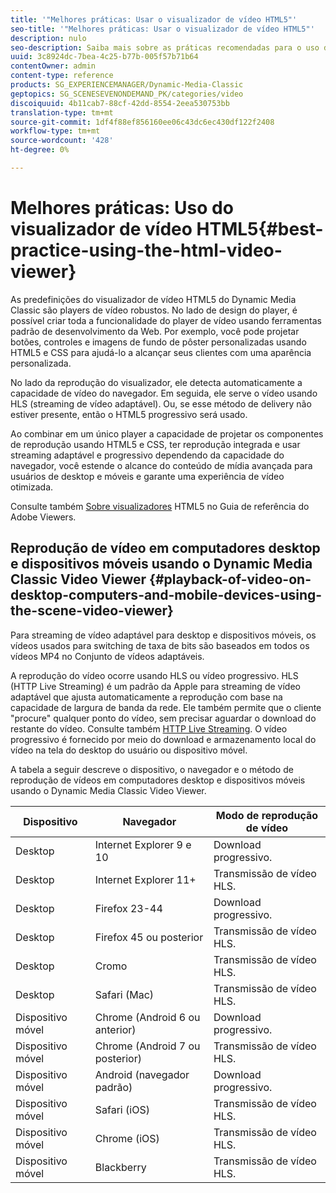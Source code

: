 ```yaml
---
title: '"Melhores práticas: Usar o visualizador de vídeo HTML5"'
seo-title: '"Melhores práticas: Usar o visualizador de vídeo HTML5"'
description: nulo
seo-description: Saiba mais sobre as práticas recomendadas para o uso do visualizador de vídeo HTML5.
uuid: 3c8924dc-7bea-4c25-b77b-005f57b71b64
contentOwner: admin
content-type: reference
products: SG_EXPERIENCEMANAGER/Dynamic-Media-Classic
geptopics: SG_SCENESEVENONDEMAND_PK/categories/video
discoiquuid: 4b11cab7-88cf-42dd-8554-2eea530753bb
translation-type: tm+mt
source-git-commit: 1df4f88ef856160ee06c43dc6ec430df122f2408
workflow-type: tm+mt
source-wordcount: '428'
ht-degree: 0%

---
```



# Melhores práticas: Uso do visualizador de vídeo HTML5{#best-practice-using-the-html-video-viewer}

As predefinições do visualizador de vídeo HTML5 do Dynamic Media Classic são players de vídeo robustos. No lado de design do player, é possível criar toda a funcionalidade do player de vídeo usando ferramentas padrão de desenvolvimento da Web. Por exemplo, você pode projetar botões, controles e imagens de fundo de pôster personalizadas usando HTML5 e CSS para ajudá-lo a alcançar seus clientes com uma aparência personalizada.

No lado da reprodução do visualizador, ele detecta automaticamente a capacidade de vídeo do navegador. Em seguida, ele serve o vídeo usando HLS (streaming de vídeo adaptável). Ou, se esse método de delivery não estiver presente, então o HTML5 progressivo será usado.

Ao combinar em um único player a capacidade de projetar os componentes de reprodução usando HTML5 e CSS, ter reprodução integrada e usar streaming adaptável e progressivo dependendo da capacidade do navegador, você estende o alcance do conteúdo de mídia avançada para usuários de desktop e móveis e garante uma experiência de vídeo otimizada.

Consulte também [Sobre visualizadores](https://docs.adobe.com/content/help/en/dynamic-media-developer-resources/library/viewers-for-aem-assets-only/c-html5-aem-asset-viewers.html) HTML5 no Guia de referência do Adobe Viewers.

## Reprodução de vídeo em computadores desktop e dispositivos móveis usando o Dynamic Media Classic Video Viewer {#playback-of-video-on-desktop-computers-and-mobile-devices-using-the-scene-video-viewer}

Para streaming de vídeo adaptável para desktop e dispositivos móveis, os vídeos usados para switching de taxa de bits são baseados em todos os vídeos MP4 no Conjunto de vídeos adaptáveis.

A reprodução do vídeo ocorre usando HLS ou vídeo progressivo. HLS (HTTP Live Streaming) é um padrão da Apple para streaming de vídeo adaptável que ajusta automaticamente a reprodução com base na capacidade de largura de banda da rede. Ele também permite que o cliente &quot;procure&quot; qualquer ponto do vídeo, sem precisar aguardar o download do restante do vídeo. Consulte também [HTTP Live Streaming](https://developer.apple.com/streaming/). O vídeo progressivo é fornecido por meio do download e armazenamento local do vídeo na tela do desktop do usuário ou dispositivo móvel.

A tabela a seguir descreve o dispositivo, o navegador e o método de reprodução de vídeos em computadores desktop e dispositivos móveis usando o Dynamic Media Classic Video Viewer.

| Dispositivo | Navegador | Modo de reprodução de vídeo |
|--- |--- |--- |
| Desktop | Internet Explorer 9 e 10 | Download progressivo. |
| Desktop | Internet Explorer 11+ | Transmissão de vídeo HLS. |
| Desktop | Firefox 23-44 | Download progressivo. |
| Desktop | Firefox 45 ou posterior | Transmissão de vídeo HLS. |
| Desktop | Cromo | Transmissão de vídeo HLS. |
| Desktop | Safari (Mac) | Transmissão de vídeo HLS. |
| Dispositivo móvel | Chrome (Android 6 ou anterior) | Download progressivo. |
| Dispositivo móvel | Chrome (Android 7 ou posterior) | Transmissão de vídeo HLS. |
| Dispositivo móvel | Android (navegador padrão) | Download progressivo. |
| Dispositivo móvel | Safari (iOS) | Transmissão de vídeo HLS. |
| Dispositivo móvel | Chrome (iOS) | Transmissão de vídeo HLS. |
| Dispositivo móvel | Blackberry | Transmissão de vídeo HLS. |
